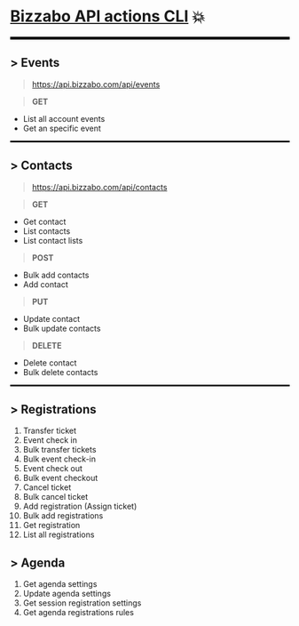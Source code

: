 # [Bizzabo API actions CLI](https://github.com/memosk8/update-reg) :boom:

<hr style="border: 2px solid black">

## > Events 

 > https://api.bizzabo.com/api/events 

 > __GET__

 - List all account events
 - Get an specific event

<hr style="border: 1px solid black">

## > Contacts 

 > https://api.bizzabo.com/api/contacts

 > __GET__ 

  + Get contact
  + List contacts
  + List contact lists

 > __POST__

  + Bulk add contacts
  + Add contact

 > __PUT__

  + Update contact
  + Bulk update contacts

 > __DELETE__

  + Delete contact
  + Bulk delete contacts

<hr style="border: 1px solid black">

## > Registrations

  01. Transfer ticket
  02. Event check in
  03. Bulk transfer tickets
  04. Bulk event check-in
  05. Event check out
  06. Bulk event checkout
  07. Cancel ticket
  08. Bulk cancel ticket
  09. Add registration (Assign ticket)
  10. Bulk add registrations
  11. Get registration
  12. List all registrations

## > Agenda

  01. Get agenda settings
  02. Update agenda settings
  03. Get session registration settings
  04. Get agenda registrations rules
